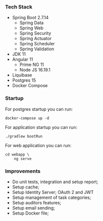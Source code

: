 ### Tech Stack

* Spring Boot 2.7.14
  * Spring Data
  * Spring Web
  * Spring Security
  * Spring Actuator
  * Spring Scheduler
  * Spring Validation
* JDK 11
* Angular 11
  * Prime NG 11
  * Node JS 16.19.1
* Liquibase
* Postgres 15
* Docker Compose

### Startup

For postgres startup you can run:
```
docker-compose up -d
```
For application startup you can run:
```
./gradlew bootRun
```
For web application you can run:
```
cd webapp \
    ng serve
```

### Improvements

* Do unit tests, integration and setup report;
* Setup cache;
* Setup Identity Server; OAuth 2 and JWT
* Setup management of task categories;
* Setup auditors features;
* Setup email sending;
* Setup Docker file;
